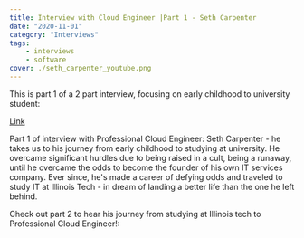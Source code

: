```yaml
---
title: Interview with Cloud Engineer |Part 1 - Seth Carpenter
date: "2020-11-01"
category: "Interviews"
tags: 
    - interviews
    - software
cover: ./seth_carpenter_youtube.png
---
```


This is part 1 of a 2 part interview, focusing on early childhood to university student: 

[Link](https://youtu.be/vMlKSMFxyG8)

Part 1 of interview with Professional Cloud Engineer: Seth Carpenter - he takes us to his journey from early childhood to studying at university. He overcame significant hurdles due to being raised in a cult, being a runaway, until he overcame the odds to become the founder of his own IT services company. Ever since, he's made a career of defying odds and traveled to study IT at Illinois Tech - in dream of landing a better life than the one he left behind. 

Check out part 2 to hear his journey from studying at Illinois tech to Professional Cloud Engineer!: 